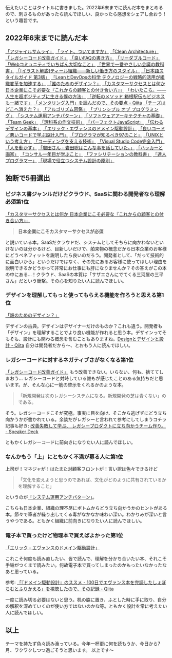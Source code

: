 伝えたいことはタイトルに書きました。2022年6末までに読んだ本をまとめるので、刺さるものがあったら読んでほしい、良かったら感想をシェアし合おう！という趣旨です。

## 2022年6末までに読んだ本

[「アジャイルサムライ」](https://qiita.com/e99h2121/items/93d25ba923368676e560)
[「ライト、ついてますか」](https://qiita.com/e99h2121/items/1d4c10000a9f81d664a2)
[「Clean Architecture」](https://qiita.com/e99h2121/items/6cd719b6b871d1c3d03b)
[「レガシーコード改善ガイド」](https://qiita.com/e99h2121/items/506d20d02953d227a790)
[「良いFAQの書き方」](https://qiita.com/e99h2121/items/1b713a24167b862d726c)
[「リーダブルコード」](https://qiita.com/e99h2121/items/6a3dfe1bf041196fd154)
[「Webコミュニティでいちばん大切なこと」](https://qiita.com/e99h2121/items/81f71c5f6d10994bd0ef)
[「世界で一番やさしい会議の教科書」](https://qiita.com/e99h2121/items/4eba8cfadf91f96f923d)
[「[イラスト解説]ティール組織――新しい働き方のスタイル」](https://qiita.com/e99h2121/items/6c50660d1556e9da122f)
[「日本語スタイルガイド 第3版」](https://qiita.com/e99h2121/items/6ebbcd42f2ac713daeb3)
[「LeanとDevOpsの科学 テクノロジーの戦略的活用が組織変革を加速する」](https://qiita.com/e99h2121/items/c8a4b72a0ec699db24bd)
[「誰のためのデザイン？」](https://qiita.com/e99h2121/items/f658e4c54fd9253b3c11)
[「カスタマーサクセスとは何か 日本企業にこそ必要な『これからの顧客との付き合い方』」](https://zenn.dev/e99h2121/articles/customer-success-red)
[「わいたこら。――人生を超ポジティブに生きる僕の方法」](https://zenn.dev/e99h2121/articles/5a424b8d575be2)
[「逆転のメソッド 箱根駅伝もビジネスも一緒です」](https://zenn.dev/e99h2121/articles/52c99b93cc841c)
[「メンタリング入門」を読んだので、その要点 - Qiita](https://qiita.com/e99h2121/items/734d0ff0148a11b0f0f1)
[「チーズはどこへ消えた？」](https://qiita.com/e99h2121/items/9fcae9f340a8e96116c6)
[「アルゴリズム図鑑」](https://qiita.com/e99h2121/items/6b66cf79e01e95647a29)
[「プリンシプル オブ プログラミング」](https://qiita.com/e99h2121/items/89f095f64086436cb0c4)
[「システム運用アンチパターン」](https://qiita.com/e99h2121/items/5327cda822b8ea588169)
[「ソフトウェアアーキテクチャの基礎」](https://qiita.com/e99h2121/items/1844f5ed8da453a6dfb0)
[「Team Geek」](https://qiita.com/e99h2121/items/d76e5a5bccc1c0498014)
[「理科系の作文技術」](https://qiita.com/e99h2121/items/dd57fd2374d7e9e0726a)
[「パーフェクトJavaScript」](https://qiita.com/e99h2121/items/f941c8c9e055a328f74c)
[「伝わるデザインの基本」](https://qiita.com/e99h2121/items/d57803dcab028d3675fe)
[「エリック・エヴァンスのドメイン駆動設計」](https://qiita.com/e99h2121/items/48351c7d47d4288d87ea)
[「良いコード／悪いコードで学ぶ設計入門」](https://qiita.com/e99h2121/items/0f71104dbc32a5d0047c)
[「プログラマが知るべき97のこと」](https://qiita.com/e99h2121/items/c57b6dfdaeda04e882e8)
[「UNIXという考え方」](https://qiita.com/e99h2121/items/10e80990f68031e58b97)
[「コーディングを支える技術」](https://qiita.com/e99h2121/items/2ddccd8ea50a57aab96a)
[「Visual Studio Code完全入門」](https://qiita.com/e99h2121/items/4b46c30eadb23d15d008)
[「人を動かす」](https://zenn.dev/e99h2121/articles/how-to-win-friends-and-influence-people)
[「岩田さん - 岩田聡はこんな事を話していた。」](https://zenn.dev/e99h2121/articles/gamer-iwata-san)
[「ハッカーと画家」](https://qiita.com/e99h2121/items/7187615dfa1d624a8583)
[「コンサル一年目が学ぶこと」](https://qiita.com/e99h2121/items/2b69ec9444ec1cc60cb7)
[「ファシリテーションの教科書」](https://qiita.com/e99h2121/items/b07fad118b32e1d905da)
[「達人プログラマー」](https://qiita.com/e99h2121/items/6718226ed2c92a5b1962)
[「現場で役立つシステム設計の原則」](https://qiita.com/e99h2121/items/9c3af9a03d6d67d16506)

## 独断で5冊選出

### ビジネス書ジャンルだけどクラウド、SaaSに関わる開発者なら理解必須第1位

[「カスタマーサクセスとは何か 日本企業にこそ必要な『これからの顧客との付き合い方』」](https://zenn.dev/e99h2121/articles/customer-success-red)

> **日本企業にこそカスタマーサクセスが必須**

と説いている本。SaaSだクラウドだ、システムとしてそちらに向かわないといけないのは分かるけど、目新しいだけで、舶来物の概念だから日本企業のお客様にどうベネフィットを説明したら良いのだろう。開発者として、「だって技術的に面白いから」というだけではなく、その先にあるお客様に使ってほしい理由を説明できるかどうかって非常にお仕事にも肝になりませんか？その答えがこの本の中にある...！クラウド、SaaSの本質は「サザエさんにでてくる三河屋の三平さん」だという衝撃。その心を知りたい人に読んでほしい。



### デザインを理解してもっと使ってもらえる機能を作ろうと思える第1位

[「誰のためのデザイン？」](https://qiita.com/e99h2121/items/f658e4c54fd9253b3c11)

デザインの古典。デザインはデザイナーだけのものか？これも違う。開発者も「デザイン」を理解することでより良い機能が作れると思う本。デザインってそもそも、設計にも関わる概念を含むこともありますね。[Designとデザインと設計 - Qiita](https://qiita.com/e99h2121/items/7b352a6bf4acfac8b2fa) 
自分は開発者だから～、とおもう人に読んでほしい。


### レガシーコードに対するネガティブさがなくなる第1位

[「レガシーコード改善ガイド」](https://qiita.com/e99h2121/items/506d20d02953d227a790)
もう改善できない。いらない、何も、捨ててしまおう... 
レガシーコードと対峙している誰もが感じたことのある気持ちだと思います。が、そんな心に一筋の啓示をくれるかのような本。

> 「新規開発は次のレガシーシステムになる。新規開発の芝は青くない」のである。

そう。レガシーコードこそが究極。事実に目を向け、そこから逃げずにどう立ち向かうかが書かれている。余談だがレガシーと言われて参考にしてしまうコチラ記事も好き: [改善失敗して学ぶ、 レガシープロダクトに立ち向かうチーム作り。 - Speaker Deck](https://speakerdeck.com/oogfranz/gai-shan-shi-bai-sitexue-bu-regasipurodakutonili-tixiang-kautimuzuo-ri)

ともかくレガシーコードに前向きになりたい人に読んでほしい。


### なんかもう「上」にともかく不満が募る人に第1位

上司が！マネジャが！はたまた対顧客フロントが！言い訳は色々できるけど

> 「文化を変えようと思うのであれば、文化がどのように共有されているかを理解すること」

というのが[「システム運用アンチパターン」](https://qiita.com/e99h2121/items/5327cda822b8ea588169)。

こちらも日本企業、組織の理不尽にボトムからどう立ち向かうかのヒントがある本。節々で筆者が繰り出してくる毒がなかなか味わい深い。わかりみが深いと言うやつである。ともかく組織に前向きになりたい人に読んでほしい。


### 電子本で買ったけど物理本で買えばよかった第1位
[「エリック・エヴァンスのドメイン駆動設計」](https://qiita.com/e99h2121/items/48351c7d47d4288d87ea)

これこそ何度も読み直したい、皆で読んで、理解を分かち合いたい本、それこそ手垢がつくまで読みたい。何故電子本で買ってしまったのかもったいなかったなあと思っている。

参考: [「『ドメイン駆動設計』のススメ - 100日でエヴァンス本を完読したしょぼちむとふりかえる」を視聴したので、その記録 - Qiita](https://qiita.com/e99h2121/items/de450e9a643947b07c3c)

一度に読み切る必要はないと思う。机の脇に置き、ふとした時に手に取り、自分の解釈を深めていくのが使い方ではないのかな等。ともかく設計を常に考えたい人に読んでほしい。


## 以上
テーマを持たず色々読み漁っている。今年一杯更に何を読もうか、今日から7月、ワクワクしつつ過ごそうと思います。
以上です～
